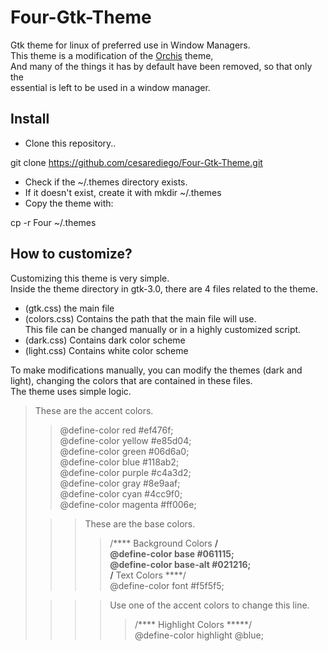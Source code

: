 # Four-Gtk-Theme
Gtk theme for linux of preferred use in Window Managers.  
This theme is a modification of the [Orchis](https://github.com/vinceliuice/Orchis-theme) theme,  
And many of the things it has by default have been removed, so that only the  
essential is left to be used in a window manager.

## Install
- Clone this repository..  

git clone https://github.com/cesarediego/Four-Gtk-Theme.git   
- Check if the ~/.themes directory exists.  
- If it doesn't exist, create it with mkdir ~/.themes  
- Copy the theme with:  

cp -r Four ~/.themes  

## How to customize?
Customizing this theme is very simple.  
Inside the theme directory in gtk-3.0, there are 4 files related to the theme.  
- (gtk.css) the main file  
- (colors.css) Contains the path that the main file will use.  
This file can be changed manually or in a highly customized script.  
- (dark.css) Contains dark color scheme  
- (light.css) Contains white color scheme  

To make modifications manually, you can modify the themes (dark and light), changing the colors that are contained in these files.  
The theme uses simple logic.  
  
> These are the accent colors.  
>> @define-color red #ef476f;  
>> @define-color yellow #e85d04;  
>> @define-color green #06d6a0;  
>> @define-color blue #118ab2;  
>> @define-color purple #c4a3d2;  
>> @define-color gray #8e9aaf;  
>> @define-color cyan #4cc9f0;  
>> @define-color magenta #ff006e;  
>    
>>> These are the base colors.  
>>>> /**** Background Colors ****/  
>>>> @define-color base #061115;  
>>>> @define-color base-alt #021216;  
>>>> /**** Text Colors ****/  
>>>> @define-color font #f5f5f5;  
>  
>>>> Use one of the accent colors to change this line.  
>>>>> /**** Highlight Colors *****/  
>>>>> @define-color highlight @blue;  
